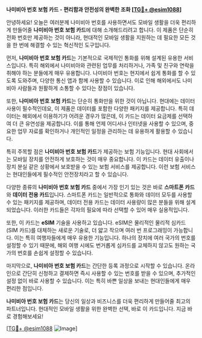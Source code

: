 **나미비아 번호 보험 카드 - 편리함과 안전성의 완벽한 조화 [[TG💪+ @esim1088](https://t.me/s/esim1088)]**

안녕하세요! 오늘은 여러분께 나미비아 번호를 사용하면서도 모바일 생활을 더욱 편리하게 만들어줄 **나미비아 번호 보험 카드**에 대해 소개해드리려고 합니다. 이 제품은 단순히 전화 번호만 제공하는 것이 아니라, 현대적인 모바일 생활을 지원하는 데 필요한 모든 것을 한 번에 해결할 수 있는 혁신적인 도구입니다.

먼저, **나미비아 번호 보험 카드**는 기본적으로 국제적인 통화를 위해 설계된 유용한 서비스입니다. 특히 해외에서 나미비아와 관련된 업무를 처리하거나, 가족 및 친구와 연락을 취해야 하는 분들에게 매우 유용합니다. 나미비아 번호는 현지에서 쉽게 통화를 할 수 있도록 도와주며, 다양한 통신 앱과 함께 사용할 수 있습니다. 이로 인해 해외에서도 나미비아 사람들과 원활하게 소통할 수 있다는 장점이 있습니다.

또한, **나미비아 번호 보험 카드**는 단순히 통화만을 위한 것이 아닙니다. 현대에는 데이터 사용이 필수적인데요, 이 제품은 데이터를 포함한 다양한 패키지를 제공합니다. 특히 데이터는 해외에서 이용하기가 어려운 경우가 많은데, 이 카드는 데이터 요금제를 선택하여 더 큰 유연성을 제공합니다. 이를 통해 언제 어디서나 인터넷을 사용할 수 있으며, 중요한 업무 자료를 확인하거나 개인적인 일정을 관리하는 데 유용하게 활용할 수 있습니다.

특히 주목할 점은 **나미비아 번호 보험 카드**가 제공하는 보험 기능입니다. 현대 사회에서는 모바일 장치를 안전하게 보호하는 것이 매우 중요합니다. 이 카드는 데이터 유출이나 장치 분실 같은 상황에서 보호받을 수 있는 보험 서비스를 제공합니다. 이런 보험 서비스는 현대인들에게 필수적인 안전장치라고 할 수 있습니다.

다양한 종류의 **나미비아 번호 보험 카드** 중에서 가장 인기 있는 것은 바로 **스마트폰 카드**와 **데이터 전용 카드**입니다. 스마트폰 카드는 일반적으로 통화와 데이터 모두를 사용할 수 있는 패키지를 제공하며, 데이터 전용 카드는 데이터 사용량이 많은 분들을 위해 설계되었습니다. 이러한 카드들은 각자의 필요에 따라 선택할 수 있어 매우 실용적입니다.

또한, 이 카드는 **eSIM** 기술을 사용하고 있습니다. eSIM은 물리적인 물리적 심카드(SIM 카드)를 대체하는 새로운 기술로, 더 얇고 작으며 여러 번 프로그래밍이 가능합니다. 이는 특히 여행자들에게 매우 유용한 기능입니다. 하나의 장치에 여러 국가의 번호를 설정할 수 있기 때문에, 해외 여행 시에도 번거롭게 심카드를 교체하지 않고도 원하는 국가의 번호를 손쉽게 설정할 수 있습니다.

마지막으로, **나미비아 번호 보험 카드**는 간단한 등록 과정으로 시작할 수 있습니다. 온라인으로 간단히 신청하고 결제하면 즉시 사용할 수 있는 번호를 받을 수 있으며, 추가적인 설정 없이 바로 사용할 수 있습니다. 이는 특히 바쁜 일상을 보내는 현대인들에게 매우 편리한 점입니다.

**나미비아 번호 보험 카드**는 당신의 일상과 비즈니스를 더욱 편리하게 만들어줄 최고의 파트너입니다. 현대적인 모바일 생활을 위한 완벽한 선택, 바로 이 카드입니다. 지금 바로 경험해보세요!

[[TG💪+ @esim1088](https://t.me/s/esim1088) ![Image](https://i.postimg.cc/Y0z9fWf4/image.png)]